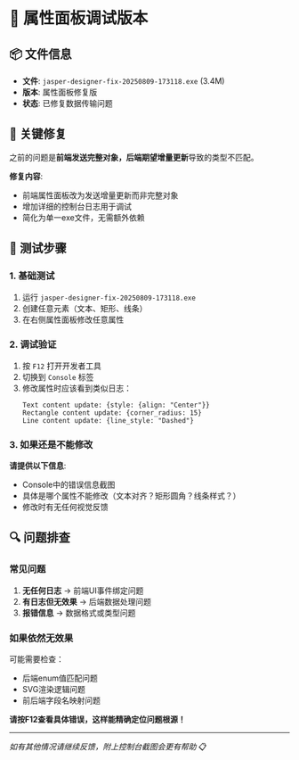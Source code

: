 # 🔧 属性面板调试版本

## 📦 文件信息
- **文件**: `jasper-designer-fix-20250809-173118.exe` (3.4M)
- **版本**: 属性面板修复版
- **状态**: 已修复数据传输问题

## 🚨 关键修复
之前的问题是**前端发送完整对象，后端期望增量更新**导致的类型不匹配。

**修复内容**:
- 前端属性面板改为发送增量更新而非完整对象
- 增加详细的控制台日志用于调试
- 简化为单一exe文件，无需额外依赖

## 🧪 测试步骤

### 1. 基础测试
1. 运行 `jasper-designer-fix-20250809-173118.exe`
2. 创建任意元素（文本、矩形、线条）
3. 在右侧属性面板修改任意属性

### 2. 调试验证
1. 按 `F12` 打开开发者工具
2. 切换到 `Console` 标签
3. 修改属性时应该看到类似日志：
   ```
   Text content update: {style: {align: "Center"}}
   Rectangle content update: {corner_radius: 15}
   Line content update: {line_style: "Dashed"}
   ```

### 3. 如果还是不能修改
**请提供以下信息**:
- Console中的错误信息截图
- 具体是哪个属性不能修改（文本对齐？矩形圆角？线条样式？）
- 修改时有无任何视觉反馈

## 🔍 问题排查

### 常见问题
1. **无任何日志** → 前端UI事件绑定问题
2. **有日志但无效果** → 后端数据处理问题  
3. **报错信息** → 数据格式或类型问题

### 如果依然无效果
可能需要检查：
- 后端enum值匹配问题
- SVG渲染逻辑问题
- 前后端字段名映射问题

**请按F12查看具体错误，这样能精确定位问题根源！**

---

*如有其他情况请继续反馈，附上控制台截图会更有帮助* 📋